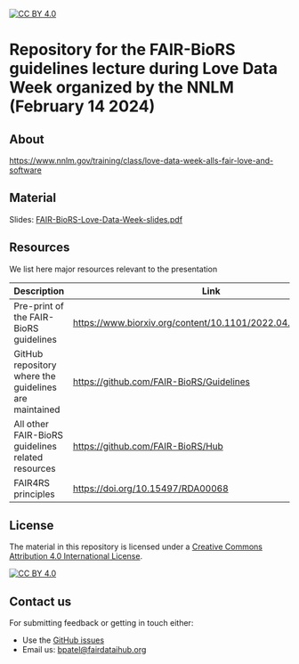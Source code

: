 [![CC BY 4.0][cc-by-shield]][cc-by]

[cc-by]: http://creativecommons.org/licenses/by/4.0/
[cc-by-shield]: https://img.shields.io/badge/License-CC%20BY%204.0-lightgrey.svg
[cc-by-image]: https://i.creativecommons.org/l/by/4.0/88x31.png

# Repository for the FAIR-BioRS guidelines lecture during Love Data Week organized by the NNLM (February 14 2024)

## About
https://www.nnlm.gov/training/class/love-data-week-alls-fair-love-and-software

## Material

Slides: [FAIR-BioRS-Love-Data-Week-slides.pdf](FAIR-BioRS-Love-Data-Week-slides.pdf)

## Resources

We list here major resources relevant to the presentation

| Description                                         | Link                                                              |
| --------------------------------------------------  | ----------------------------------------------------------------- |
| Pre-print of the FAIR-BioRS guidelines                           | https://www.biorxiv.org/content/10.1101/2022.04.18.488694v3 |
| GitHub repository where the guidelines are maintained                          | https://github.com/FAIR-BioRS/Guidelines |
| All other FAIR-BioRS guidelines related resources                          | https://github.com/FAIR-BioRS/Hub |
| FAIR4RS principles                          | https://doi.org/10.15497/RDA00068 |


## License
The material in this repository is licensed under a
[Creative Commons Attribution 4.0 International License][cc-by].

[![CC BY 4.0][cc-by-image]][cc-by]

## Contact us
For submitting feedback or getting in touch either:
- Use the [GitHub issues](https://github.com/fairdataihub/FAIR-BioRS-BOSC2023/issues) 
- Email us: bpatel@fairdataihub.org
